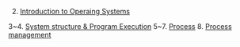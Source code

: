 2. [Introduction to Operaing Systems](https://blog.naver.com/jinju0405/222716661523)

3~4. [System structure & Program Execution](https://blog.naver.com/jinju0405/222716857470)
5~7. [Process](https://blog.naver.com/jinju0405/222717730082)
8. [Process management](https://blog.naver.com/jinju0405/222717732148)